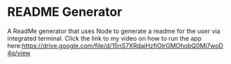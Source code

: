 # README Generator
A ReadMe generator that uses Node to generate a readme for the user via integrated terminal. 
Click the link to my video on how to run the app here:https://drive.google.com/file/d/15nS7XRdajHzfiOIrGMOhobQ0Mj7woD4q/view
